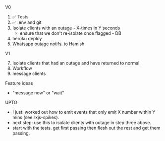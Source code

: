 V0

1. ✅ Tests
2. ✅ .env and git
3. Isolate clients with an outage - X-times in Y seconds
     - ensure that we don't re-isolate once flagged - DB
6. heroku deploy
5. Whatsapp outage notifs. to Hamish

V1

7. Isolate clients that had an outage and have returned to normal
7. Workflow
8. message clients

Feature ideas

- "message now" or "wait"

UPTO

- I just: worked out how to emit events that only emit X number within Y mins (see rxjs-spikes).
- next step: use this to isolate clients with outage in step three above.
- start with the tests.  get first passing then flesh out the rest and get them passing.
